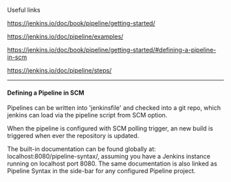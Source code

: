 Useful links

https://jenkins.io/doc/book/pipeline/getting-started/

https://jenkins.io/doc/pipeline/examples/

https://jenkins.io/doc/book/pipeline/getting-started/#defining-a-pipeline-in-scm

https://jenkins.io/doc/pipeline/steps/


---
#### Defining a Pipeline in SCM
Pipelines can be written into 'jenkinsfile' and checked into a git repo, which jenkins can load via the pipeline script from SCM option.


When the pipeline is configured with SCM polling trigger, an new build is triggered when ever the repository is updated.

The built-in documentation can be found globally at: localhost:8080/pipeline-syntax/, assuming you have a Jenkins instance running on localhost port 8080. The same documentation is also linked as Pipeline Syntax in the side-bar for any configured Pipeline project.


